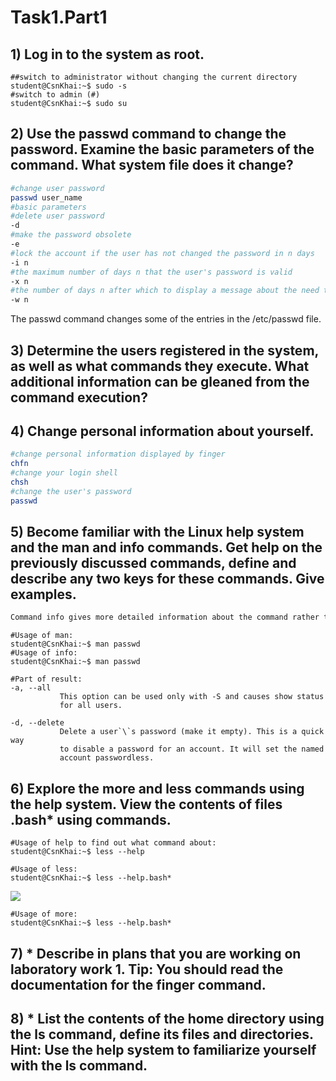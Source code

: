 # Task1.Part1 
## 1) Log in to the system as root.  
```console
##switch to administrator without changing the current directory
student@CsnKhai:~$ sudo -s
#switch to admin (#)
student@CsnKhai:~$ sudo su
```
## 2) Use the passwd command to change the password. Examine the basic parameters of the command. What system file does it change?
```bash
#change user password
passwd user_name
#basic parameters 
#delete user password
-d
#make the password obsolete
-e
#lock the account if the user has not changed the password in n days
-i n 
#the maximum number of days n that the user's password is valid
-x n
#the number of days n after which to display a message about the need to change the password 
-w n 
```
The passwd command changes some of the entries in the /etc/passwd file.

## 3) Determine the users registered in the system, as well as what commands they execute. What additional information can be gleaned from the command execution? 

## 4) Change personal information about yourself.
```bash
#change personal information displayed by finger
chfn
#change your login shell
chsh
#change the user's password
passwd
```

## 5) Become familiar with the Linux help system and the man and info commands. Get help on the previously discussed commands, define and describe any two keys for these commands. Give examples. 
```bash
Command info gives more detailed information about the command rather than man.
```

```console
#Usage of man:
student@CsnKhai:~$ man passwd
#Usage of info:
student@CsnKhai:~$ man passwd

#Part of result:
-a, --all
           This option can be used only with -S and causes show status
           for all users.

-d, --delete
           Delete a user`\`s password (make it empty). This is a quick way
           to disable a password for an account. It will set the named
           account passwordless.

```

## 6) Explore the more and less commands using the help system. View the contents of files .bash* using commands. 
```console
#Usage of help to find out what command about:
student@CsnKhai:~$ less --help
```
```console
#Usage of less:
student@CsnKhai:~$ less --help.bash*
```
<img id="theImage" src="./picture/less.jpg">

```console
#Usage of more:
student@CsnKhai:~$ less --help.bash*
```
## 7) * Describe in plans that you are working on laboratory work 1. Tip: You should read the documentation for the finger command. 

## 8) * List the contents of the home directory using the ls command, define its files and directories. Hint: Use the help system to familiarize yourself with the ls command. 